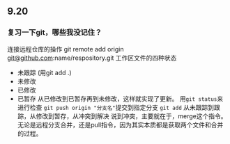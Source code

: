 ## 9.20
### 复习一下git，哪些我没记住？
连接远程仓库的操作
git remote add origin git@github.com:name/respository.git
工作区文件的四种状态
- 未跟踪 (用git add .)
- 未修改
- 已修改
- 已暂存
从已修改到已暂存再到未修改，这样就实现了更新。
用`git status`来进行检查
`git push origin "分支名"`提交到指定分支
`git add` 从未跟踪到跟踪，从修改到暂存，从冲突到解决
说到冲突，主要就在于，merge这个指令。无论是远程分支合并，还是pull指令，因为其实本质都是获取两个文件和合并的过程。

<!--stackedit_data:
eyJoaXN0b3J5IjpbLTE2NTQ1NjYzMDAsMTk4NzkzMzkzMCwtOD
A3NzAxODU0LC0xNTIxMDAzODMyXX0=
-->
